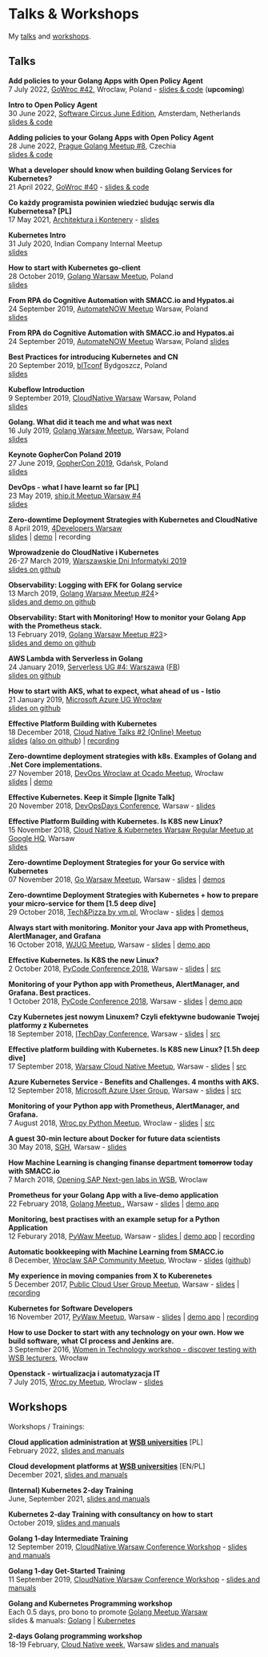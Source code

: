 # Talks & Workshops

My [talks](#talks) and [workshops](#workshops).

## Talks

<b>Add policies to your Golang Apps with Open Policy Agent</b><br />7 July  2022, <a href="https://www.meetup.com/prague-golang-meetup/events/286541748/">GoWroc #42</a>, Wroclaw, Poland - <a href="https://github.com/wojciech12/talk_policies_for_your_apps_with_OpenPolicyAgent">slides & code</a> (**upcoming**)

<b>Intro to Open Policy Agent</b><br />30 June 2022, <a href="https://www.meetup.com/software-circus/events/286666350/">Software Circus June Edition</a>, Amsterdam, Netherlands<br /><a href="https://github.com/wojciech12/talk_intro_OpenPolicyAgent/">slides & code</a>

<b>Adding policies to your Golang Apps with Open Policy Agent</b><br />28 June 2022, <a href="https://www.meetup.com/prague-golang-meetup/events/286541748/">Prague Golang Meetup #8</a>, Czechia<br /><a href="https://github.com/wojciech12/talk_policies_for_your_apps_with_OpenPolicyAgent">slides & code</a>

<b>What a developer should know when building Golang Services for Kubernetes?</b><br>21 April 2022, <a href="https://www.meetup.com/gowroc/events/284506293/">GoWroc #40</a> -
<a href="https://github.com/wojciech12/talk_k8s_what_should_every_dev_know">slides & code</a>

<b>Co każdy programista powinien wiedzieć budując serwis dla Kubernetesa? [PL]</b><br />17 May 2021, <a href="https://architekturaikontenery.pl">Architektura i Kontenery</a> -
<a href="https://github.com/wojciech12/talk_k8s_what_should_every_dev_know">slides</a>

<b>Kubernetes Intro</b><br />
31 July 2020, Indian Company Internal Meetup<br />
<a href="https://github.com/wojciech12/talk_kubernetes_intro_sj">slides</a>

<b>How to start with Kubernetes go-client</b><br />
28 October 2019, <a href="https://www.meetup.com/Golang-Warsaw/events/265791707/">Golang Warsaw Meetup</a>, Poland<br />
<a href="https://github.com/wojciech12/talk_kubernetes_client_go">slides</a>

<b>From RPA do Cognitive Automation with SMACC.io and Hypatos.ai</b><br />
24 September 2019, <a href="https://www.meetup.com/Automate-NOW-Warsaw-1/events/262124662/">AutomateNOW Meetup</a>
Warsaw, Poland<br /><a href="https://github.com/wojciech12/talk_from_rpa_to_cognitive_automation">slides</a>

<b>From RPA do Cognitive Automation with SMACC.io and Hypatos.ai</b><br />
24 September 2019, <a href="https://www.meetup.com/Automate-NOW-Warsaw-1/events/262124662/">AutomateNOW Meetup</a>
Warsaw, Poland
<a href="https://github.com/wojciech12/talk_from_rpa_to_cognitive_automation">slides</a>

<b>Best Practices for introducing Kubernetes and CN</b><br />
20 September 2019, <a href="https://www.bitconf.pl/">bITconf</a>
Bydgoszcz, Poland<br />
<a href="https://github.com/wojciech12/talk_bitconf_best_practices_introducing_k8s_and_CN">slides</a>

<b>Kubeflow Introduction</b><br />
9 September 2019, <a href="http://cloudnativewarsaw.com/">CloudNative Warsaw</a>
Warsaw, Poland<br />
<a href="https://github.com/wojciech12/talk_kubeflow_introduction">slides</a>

<b>Golang. What did it teach me and what was next</b><br />
16 July 2019, <a href="https://www.meetup.com/Golang-Warsaw/events/262749526/">Golang Warsaw Meetup</a>, Warsaw, Poland<br />
<a href="https://github.com/wojciech12/talk_gophercon_keynote_story_golang_dev_to_lead">slides</a>

<a name="talks"></a> <b>Keynote GopherCon Poland 2019</b><br />
27 June 2019, <a href="http://gophercon.pl">GopherCon 2019</a>, Gdańsk, Poland<br />
<a href="https://github.com/wojciech12/talk_gophercon_keynote_story_golang_dev_to_lead">slides</a>

<b>DevOps - what I have learnt so far [PL]</b><br />
23 May 2019, <a href="https://www.meetup.com/meetup-group-JIVUaDVF/events/261317074/">ship.it Meetup Warsaw #4</a><br />
<a href="https://github.com/wojciech12/talk_devops_lessons_learnt">slides</a>

<b>Zero-downtime Deployment Strategies with Kubernetes
and CloudNative</b><br />
8 April 2019, <a href="https://4developers.org.pl/warszawa/#agenda">4Developers Warsaw</a><br />
<a href="https://github.com/wojciech12/talk_zero_downtime_deployment_with_kubernetes">slides</a> | <a href="https://github.com/wojciech12/talk_zero_downtime_deployment_with_kubernetes">demo</a> | recording

<b>Wprowadzenie do CloudNative i Kubernetes</b><br />
26-27 March 2019, <a href="https://warszawskiedniinformatyki.pl">Warszawskie Dni Informatyki 2019</a><br />
<a href="https://github.com/wojciech12/talk_warszawskie_dni_informatyki_2019">slides on github</a>

<b>Observability: Logging with EFK for Golang service</b><br />
13 March 2019, <a href="https://www.meetup.com/Golang-Warsaw/events/259234625/">Golang Warsaw Meetup #24</a>><br />
<a href="https://github.com/wojciech12/talk_observability_logging">slides and demo on github</a>

<b>Observability: Start with Monitoring! How to monitor your Golang App with the Prometheus stack.</b><br />
13 February 2019, <a href="https://www.meetup.com/Golang-Warsaw/events/257705831/">Golang Warsaw Meetup #23</a>><br />
<a href="https://github.com/wojciech12/talk_observability_logging">slides and demo on github</a>

<b>AWS Lambda with Serverless in Golang</b><br />
24 January 2019, <a href="https://www.meetup.com/pl-PL/ServerlessUGPL/events/256776012/">Serverless UG #4: Warszawa</a> (<a href="https://www.facebook.com/Serverless-User-Group-Poland-323699844734874/">FB</a>)<br />
<a href="https://github.com/wojciech12/talk_serverless_in_golang">slides on github</a>

<b>How to start with AKS, what to expect, what ahead of us - Istio</b><br />
21 January 2019, <a href="https://www.meetup.com/Microsoft-Azure-Users-Group-Poland/events/257819755/">Microsoft Azure UG Wrocław</a><br />
<a href="https://github.com/wojciech12/talk_aks_past_presence_and_future_with_Istio">slides on github</a>

<b>Effective Platform Building with Kubernetes</b><br />
18 December 2018, <a href="https://www.meetup.com/Cloud-Native-Kubernetes-Warsaw/events/257125529/">Cloud Native Talks #2 (Online) Meetup</a><br />
<a href="https://www.slideshare.net/WojciechBarczyski/effective-building-your-platform-with-kubernetes-keep-it-simple">slides</a> (<a href="https://github.com/wojciech12/talk_effective_kubernetes">also on github</a>) | <a href="https://www.youtube.com/watch?v=o8QTijpOzS8">recording</a>

<b>Zero-downtime deployment strategies with k8s.
Examples of Golang and .Net Core implementations.</b><br />
27 November 2018, <a href="https://www.meetup.com/Wroclaw-DevOps-Meetup/events/255394680/">DevOps Wroclaw at Ocado Meetup</a>, Wrocław<br />
<a href="https://github.com/wojciech12/talk_zero_downtime_deployment_with_kubernetes">slides</a> | <a href="https://github.com/wojciech12/talk_zero_downtime_deployment_with_kubernetes">demo</a>

<b>Effective Kubernetes. Keep it Simple [Ignite Talk]</b><br />
20 November 2018, <a href="https://devopsdays.pl">DevOpsDays Conference</a>, Warsaw - <a href="https://github.com/wojciech12/ignite_devopsdays_warsaw_2018">slides</a>

<b>Effective Platform Building with Kubernetes.
Is K8S new Linux?</b><br />
15 November 2018, <a href="https://www.meetup.com/Cloud-Native-Kubernetes-Warsaw/events/255632203">Cloud Native &amp; Kubernetes Warsaw Regular Meetup at Google HQ</a>, Warsaw<br /><a href="https://github.com/wojciech12/talk_cloudnative_and_kubernetes_waw">slides</a>

<b>Zero-downtime Deployment Strategies for your Go service
with Kubernetes</b><br />
07 November 2018, <a href="https://www.meetup.com/Golang-Warsaw/events/255260613/">Go Warsaw Meetup</a>, Warsaw - <a href="https://github.com/wojciech12/talk_zero_downtime_deployment_with_kubernetes">slides</a> | <a href="https://github.com/wojciech12/talk_zero_downtime_deployment_with_kubernetes">demos</a>

<b>Zero-downtime Deployment Strategies with Kubernetes +
how to prepare your micro-service for them [1.5 deep dive]</b><br />
29 October 2018, <a href="https://www.meetup.com/meetup-group-nGBiendv/events/255191675/">Tech&amp;Pizza by vm.pl</a>, Wroclaw - <a href="https://www.slideshare.net/WojciechBarczyski/zero-deployment-of-microservices-with-kubernetes/">slides</a> | <a href="https://github.com/wojciech12/talk_zero_downtime_deployment_with_kubernetes">demos</a>

<b>Always start with monitoring. Monitor your Java app with Prometheus, AlertManager, and Grafana</b><br />
16 October 2018, <a href="https://www.meetup.com/pl-PL/Warszawa-JUG/events/255428108/">WJUG Meetup</a>, Warsaw - <a href="https://www.slideshare.net/WojciechBarczyski/monitor-your-java-application-with-prometheus-stack/">slides</a> | <a href="https://github.com/wojciech12/talk_java_2018_prometheus">demo app</a>

<b>Effective Kubernetes. Is K8S the new Linux?</b></b><br />
2 October 2018, <a href="http://www.pycode-conference.org">PyCode Conference 2018</a>, Warsaw - <a href="https://github.com/wojciech12/talk_pycode_2018_kubernetes">slides</a> | <a href="https://github.com/wojciech12/talk_pycode_2018_kubernetes">src</a>

<b>Monitoring of your Python app with Prometheus, AlertManager,
and Grafana. Best practices.</b></b><br />
1 October 2018, <a href="http://www.pycode-conference.org">PyCode Conference 2018</a>, Warsaw - <a href="https://www.slideshare.net/WojciechBarczyski/how-to-monitor-your-microservice-with-prometheus">slides</a> | <a href="https://github.com/wojciech12/talk_pycode_2018_monitoring/">demo app</a>

<b>Czy Kubernetes jest nowym Linuxem? Czyli efektywne budowanie Twojej platformy z Kubernetes</b></b><br />
18 September 2018, <a href="http://www.itechday.pl">ITechDay Conference</a>, Warsaw - <a href="https://www.slideshare.net/WojciechBarczyski/wprowadzenie-do-kubernetesa-k8s-jako-nowy-linux">slides</a> | <a href="https://github.com/wojciech12/talk_itechday_waw">src</a>

<b>Effective platform building with Kubernetes. Is K8S new Linux?
[1.5h deep dive]</b><br />
17 September 2018, <a href="https://www.meetup.com/Warsaw-Cloud-Native-Meetup/events/254034859/">Warsaw Cloud Native Meetup</a>, Warsaw - <a href="https://www.slideshare.net/WojciechBarczyski/effective-kubernetes-is-kubernetes-the-new-linux">slides</a> | <a href="https://github.com/wojciech12/talk_cloudnative_waw_september/tree/master/slides">src</a>

<b>Azure Kubernetes Service - Benefits and Challenges.
4 months with AKS.</b><br />
12 September 2018, <a href="https://www.meetup.com/Microsoft-Azure-Users-Group-Poland/events/254343549/">Microsoft Azure User Group</a>, Warsaw - <a href="https://www.slideshare.net/WojciechBarczyski/azure-kubernetes-service-benefits-and-challenges">slides</a> | <a href="https://github.com/wojciech12/talk_ms_azure_pl_waw_azuek_k8s_service/">src</a>

<b>Monitoring of your Python app with Prometheus, AlertManager,
and Grafana.</b><br />
7 August 2018, <a href="https://www.meetup.com/wrocpy/events/gxmljpyxlbkb/">Wroc.py Python Meetup</a>, Wroclaw - <a href="https://github.com/wojciech12/talk_pywroc_RED_metrics_with_prometheus_stack/blob/master/slides/index.pdf">slides</a> | <a href="https://github.com/wojciech12/talk_pywroc_RED_metrics_with_prometheus_stack">src</a>

<b>A guest 30-min lecture about Docker for future data scientists</b><br />
30 May 2018, <a href="http://www.sgh.waw.pl/en"> SGH</a>, Warsaw - <a href="https://github.com/wojciech12/talk_uni_introduction_to_docker_for_data_scientics">slides</a>

<b>How Machine Learning is changing finanse department
<s>tomorrow</s> today with SMACC.io</b><br />
7 March 2018, <a href="https://www.wsb.pl/wroclaw/aktualnosci/sap-next-gen">Opening SAP Next-gen labs in WSB</a>, Wroclaw

<b>Prometheus for your Golang App with a live-demo application</b><br />
22 February 2018, <a href="https://www.meetup.com/Golang-Warsaw/events/247732050/">Golang Meetup </a>, Warsaw - <a href="https://github.com/wojciech12/talk_gowaw_RED_metrics_with_prometheus_stack/blob/master/slides/index.pdf">slides</a> | <a href="https://github.com/wojciech12/talk_gowaw_RED_metrics_with_prometheus_stack">demo app</a>

<b>Monitoring, best practises with an example setup
for a Python Application</b><br />
12 Feburary 2018, <a href="http://pywaw.org/73/">PyWaw Meetup</a>, Warsaw -
<a href="https://github.com/wojciech12/talk_pywroc_RED_metrics_with_prometheus_stack/blob/master/slides/index.pdf">slides </a> | <a href="https://github.com/wojciech12/talk_pywroc_RED_metrics_with_prometheus_stack">demo app</a> | <a href="http://pywaw.org/73/">recording</a>

<b>Automatic bookkeeping with Machine Learning from SMACC.io</b><br />
8 December, <a href="https://www.meetup.com/pl-PL/Wroclaw-SAP-Community-Meetup/events/244107394/">Wroclaw SAP Community Meetup</a>, Wrocław - <a href="https://www.slideshare.net/WojciechBarczyski/smacc-automatic-bookkeeping-with-ai">slides</a> (<a href="https://github.com/wojciech12/talk_smacc_automate_bookkeeping_with_ai">github</a>)

<b>My experience in moving companies from X to Kuberenetes</b><br />
5 December 2017, <a href="https://www.meetup.com/publiccloudpl/events/243543283/">Public Cloud User Group Meetup</a>, Warsaw - <a href="https://github.com/wojciech12/talk_my_experience_in_moving_companies_to_kubernetes">slides</a> | <a href="https://www.youtube.com/watch?reload=9&amp;v=rxtUhPrmrhI">recording</a>

<b>Kubernetes for Software Developers</b><br />
16 November 2017, <a href="http://pywaw.org/70/">PyWaw Meetup</a>, Warsaw - <a href="https://github.com/wojciech12/talk_introduction_to_kubernetes_for_devs">slides</a> | <a href="https://github.com/wojciech12/talk_introduction_to_kubernetes_for_devs">demo app</a> | <a href="http://pywaw.org/70/">recording</a>

<b>How to use Docker to start with any technology on your own.
How we build software, what CI process and Jenkins are.</b><br />
3 September 2016, <a href="http://www.krzywykomin.pl/wydarzenia/women-in-technology-odkryj-z-nami-testowanie-wit-wroclaw-wykladowcy-wsb-wroclaw/">Women in Technology workshop - discover testing with WSB lecturers</a>, Wrocław

<b>Openstack - wirtualizacja i automatyzacja IT</b><br />
7 July 2015, <a href="https://www.meetup.com/wrocpy/events/222988812/">Wroc.py Meetup</a>, Wroclaw - <a href="https://www.slideshare.net/slideshow/embed_code/key/MnYkm0NXW7JATB">slides</a>

## Workshops

Workshops / Trainings:

<b>Cloud application administration at <a href="https://www.wsb.pl/english">WSB universities</a></b> [PL]<br />
February 2022, <a href="https://github.com/wojciech11/se_cloud_app_administration_and_development">slides and manuals</a>

<b>Cloud development platforms at <a href="https://www.wsb.pl/english">WSB universities</a></b> [EN/PL]<br />
December 2021, <a href="https://github.com/wojciech11/cloud_dev_tools_and_platforms">slides and manuals</a>

<b>(Internal) Kubernetes 2-day Training</b><br />
June, September 2021, <a href="https://github.com/wojciech12/workshop_kubernetes_and_cloudnative">slides and manuals</a>

<b>Kubernetes 2-day Training with consultancy on how to start</b><br />
October 2019, <a href="https://github.com/wojciech12/workshop_kubernetes_and_cloudnative">slides and manuals</a>

<b>Golang 1-day Intermediate Training</b><br />
12 September 2019, <a href="https://www.meetup.com/pl-PL/Cloud-Native-Kubernetes-Warsaw/events/263023540/">CloudNative Warsaw Conference Workshop</a> -
<a href="https://github.com/wojciech12/workshop_golang/">slides and manuals</a>

<b>Golang 1-day Get-Started Training</b><br />
11 September 2019, <a href="https://www.meetup.com/pl-PL/Cloud-Native-Kubernetes-Warsaw/events/263023390/">CloudNative Warsaw Conference Workshop</a> -
<a href="https://github.com/wojciech12/workshop_golang/">slides and manuals</a>

<b>Golang and Kubernetes Programming workshop</b><br />
Each 0.5 days, pro bono to promote <a href="https://www.meetup.com/pl-PL/Golang-Warsaw/">Golang Meetup Warsaw</a><br />slides &amp; manuals: <a href="https://github.com/wojciech12/workshop_golang/">Golang</a> | <a href="https://github.com/wojciech12/workshop_kubernetes_and_cloudnative">Kubernetes</a>

<b>2-days Golang programming workshop</b><br />
18-19 February, <a href="https://www.meetup.com/pl-PL/Cloud-Native-Kubernetes-Warsaw/events/256435774/">Cloud Native week</a>, Warsaw
<a href="https://github.com/wojciech12/workshop_golang/">slides and manuals</a>
